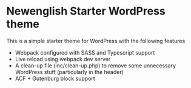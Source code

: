 # Newenglish Starter WordPress theme

This is a simple starter theme for WordPress with the following features

- Webpack configured with SASS and Typescript support
- Live reload using webpack dev server
- A clean-up file (inc/clean-up.php) to remove some unnecessary WordPress stuff (particularly in the header)
- ACF + Gutenburg block support